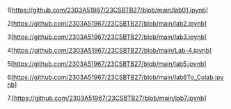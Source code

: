 1[https://github.com/2303A51967/23CSBTB27/blob/main/lab01.ipynb]

2[https://github.com/2303A51967/23CSBTB27/blob/main/lab2.ipynb]

3[https://github.com/2303A51967/23CSBTB27/blob/main/lab3.ipynb]

4[https://github.com/2303A51967/23CSBTB27/blob/main/Lab-4.ipynb]

5[https://github.com/2303A51967/23CSBTB27/blob/main/lab5.ipynb]

6[https://github.com/2303A51967/23CSBTB27/blob/main/lab6To_Colab.ipynb]

7.[https://github.com/2303A51967/23CSBTB27/blob/main/lab7.ipynb]
